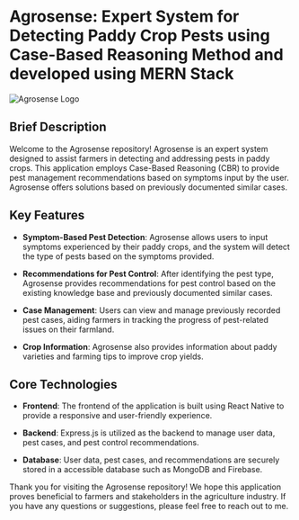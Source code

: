 # Agrosense: Expert System for Detecting Paddy Crop Pests using Case-Based Reasoning Method and developed using MERN Stack

![Agrosense Logo](https://firebasestorage.googleapis.com/v0/b/vistr-capstone.appspot.com/o/47023778152%201.jpg?alt=media&token=4ddcbe66-4a1a-4b56-b4be-173c85da1b8d&_gl=1*h8qd1z*_ga*ODk2NTMxMTY3LjE2OTg5NDI0Nzc.*_ga_CW55HF8NVT*MTY5ODk0MjQ3Ni4xLjEuMTY5ODk0Mjc0MC41NC4wLjA.)

## Brief Description

Welcome to the Agrosense repository! Agrosense is an expert system designed to assist farmers in detecting and addressing pests in paddy crops. This application employs Case-Based Reasoning (CBR) to provide pest management recommendations based on symptoms input by the user. Agrosense offers solutions based on previously documented similar cases.

## Key Features

- **Symptom-Based Pest Detection**: Agrosense allows users to input symptoms experienced by their paddy crops, and the system will detect the type of pests based on the symptoms provided.

- **Recommendations for Pest Control**: After identifying the pest type, Agrosense provides recommendations for pest control based on the existing knowledge base and previously documented similar cases.

- **Case Management**: Users can view and manage previously recorded pest cases, aiding farmers in tracking the progress of pest-related issues on their farmland.

- **Crop Information**: Agrosense also provides information about paddy varieties and farming tips to improve crop yields.

## Core Technologies

- **Frontend**: The frontend of the application is built using React Native to provide a responsive and user-friendly experience.

- **Backend**: Express.js is utilized as the backend to manage user data, pest cases, and pest control recommendations.

- **Database**: User data, pest cases, and recommendations are securely stored in a accessible database such as MongoDB and Firebase.

Thank you for visiting the Agrosense repository! We hope this application proves beneficial to farmers and stakeholders in the agriculture industry. If you have any questions or suggestions, please feel free to reach out to me.
